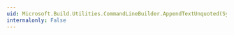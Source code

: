 ```yaml
---
uid: Microsoft.Build.Utilities.CommandLineBuilder.AppendTextUnquoted(System.String)
internalonly: False
---
```


